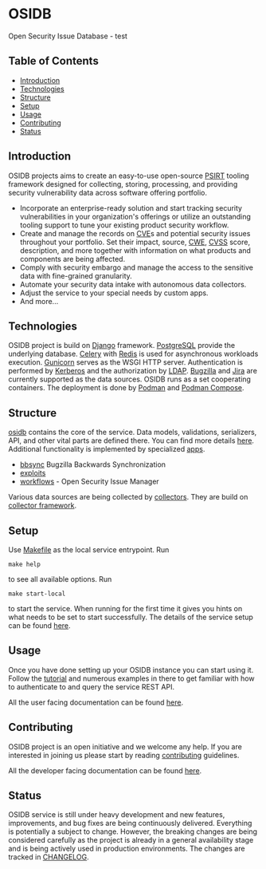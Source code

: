 # OSIDB

Open Security Issue Database - test

## Table of Contents

* [Introduction](#introduction)
* [Technologies](#technologies)
* [Structure](#structure)
* [Setup](#setup)
* [Usage](#usage)
* [Contributing](#contributing)
* [Status](#status)

## Introduction

OSIDB projects aims to create an easy-to-use open-source
[PSIRT](https://www.first.org/standards/frameworks/psirts/) tooling framework
designed for collecting, storing, processing, and providing security
vulnerability data across software offering portfolio.

* Incorporate an enterprise-ready solution and start tracking security
  vulnerabilities in your organization's offerings or utilize an outstanding
  tooling support to tune your existing product security workflow.
* Create and manage the records on [CVE](https://cve.mitre.org/)s
  and potential security issues throughout your portfolio. Set their impact,
  source, [CWE](https://cwe.mitre.org/), [CVSS](https://www.first.org/cvss/)
  score, description, and more together with information on what products and
  components are being affected.
* Comply with security embargo and manage the access to the sensitive data with
  fine-grained granularity.
* Automate your security data intake with autonomous data collectors.
* Adjust the service to your special needs by custom apps.
* And more...

## Technologies

OSIDB project is build on [Django](https://www.djangoproject.com/) framework.
[PostgreSQL](https://www.postgresql.org/) provide the underlying database.
[Celery](https://docs.celeryq.dev/) with [Redis](https://redis.io/)
is used for asynchronous workloads execution.
[Gunicorn](https://gunicorn.org/) serves as the WSGI HTTP server.
Authentication is performed by [Kerberos](https://web.mit.edu/kerberos/)
and the authorization by [LDAP](https://ldap.com/).
[Bugzilla](https://www.bugzilla.org/) and [Jira](https://jira.atlassian.com/)
are currently supported as the data sources. OSIDB runs as a set cooperating containers.
The deployment is done by [Podman](https://podman.io/) and
[Podman Compose](https://github.com/containers/podman-compose).

## Structure

[osidb](osidb/) contains the core of the service.
Data models, validations, serializers, API, and other vital parts are defined there.
You can find more details [here](osidb/README.md).
Additional functionality is implemented by specialized [apps](apps/).

* [bbsync](apps/bbsync/) Bugzilla Backwards Synchronization
* [exploits](apps/exploits/)
* [workflows](apps/workflows/) - Open Security Issue Manager

Various data sources are being collected by [collectors](collectors/).
They are build on [collector framework](collectors/framework/).

## Setup

Use [Makefile](Makefile) as the local service entrypoint. Run

    make help

to see all available options. Run

    make start-local

to start the service. When running for the first time it gives you hints on
what needs to be set to start successfully. The details of the service setup
can be found [here](docs/developer/DEVELOP.md).

## Usage

Once you have done setting up your OSIDB instance you can start using it.
Follow the [tutorial](docs/user/TUTORIAL.md) and numerous examples in there
to get familiar with how to authenticate to and query the service REST API.

All the user facing documentation can be found [here](docs/user/).

## Contributing

OSIDB project is an open initiative and we welcome any help.
If you are interested in joining us please start by reading
[contributing](docs/developer/CONTRIBUTING.md) guidelines.

All the developer facing documentation can be found [here](docs/developer).

## Status

OSIDB service is still under heavy development and new features, improvements,
and bug fixes are being continuously delivered. Everything is potentially a
subject to change. However, the breaking changes are being considered carefully
as the project is already in a general availability stage and is being actively
used in production environments. The changes are tracked in
[CHANGELOG](docs/CHANGELOG.md).
